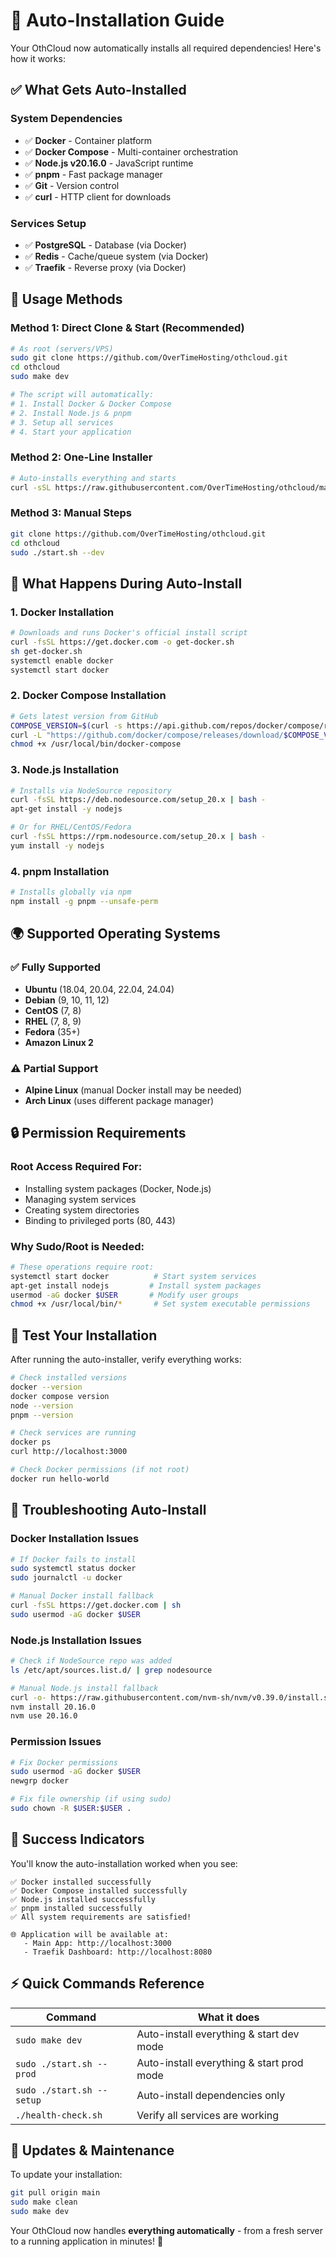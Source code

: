# 🚀 Auto-Installation Guide

Your OthCloud now automatically installs all required dependencies! Here's how it works:

## ✅ What Gets Auto-Installed

### System Dependencies
- ✅ **Docker** - Container platform
- ✅ **Docker Compose** - Multi-container orchestration  
- ✅ **Node.js v20.16.0** - JavaScript runtime
- ✅ **pnpm** - Fast package manager
- ✅ **Git** - Version control
- ✅ **curl** - HTTP client for downloads

### Services Setup
- ✅ **PostgreSQL** - Database (via Docker)
- ✅ **Redis** - Cache/queue system (via Docker)
- ✅ **Traefik** - Reverse proxy (via Docker)

## 🎯 Usage Methods

### Method 1: Direct Clone & Start (Recommended)
```bash
# As root (servers/VPS)
sudo git clone https://github.com/OverTimeHosting/othcloud.git
cd othcloud
sudo make dev

# The script will automatically:
# 1. Install Docker & Docker Compose
# 2. Install Node.js & pnpm
# 3. Setup all services
# 4. Start your application
```

### Method 2: One-Line Installer
```bash
# Auto-installs everything and starts
curl -sSL https://raw.githubusercontent.com/OverTimeHosting/othcloud/main/install.sh | sudo bash
```

### Method 3: Manual Steps
```bash
git clone https://github.com/OverTimeHosting/othcloud.git
cd othcloud
sudo ./start.sh --dev
```

## 🔧 What Happens During Auto-Install

### 1. **Docker Installation**
```bash
# Downloads and runs Docker's official install script
curl -fsSL https://get.docker.com -o get-docker.sh
sh get-docker.sh
systemctl enable docker
systemctl start docker
```

### 2. **Docker Compose Installation**
```bash
# Gets latest version from GitHub
COMPOSE_VERSION=$(curl -s https://api.github.com/repos/docker/compose/releases/latest | grep 'tag_name' | cut -d'"' -f4)
curl -L "https://github.com/docker/compose/releases/download/$COMPOSE_VERSION/docker-compose-Linux-x86_64" -o /usr/local/bin/docker-compose
chmod +x /usr/local/bin/docker-compose
```

### 3. **Node.js Installation**
```bash
# Installs via NodeSource repository
curl -fsSL https://deb.nodesource.com/setup_20.x | bash -
apt-get install -y nodejs

# Or for RHEL/CentOS/Fedora
curl -fsSL https://rpm.nodesource.com/setup_20.x | bash -
yum install -y nodejs
```

### 4. **pnpm Installation**
```bash
# Installs globally via npm
npm install -g pnpm --unsafe-perm
```

## 🌍 Supported Operating Systems

### ✅ Fully Supported
- **Ubuntu** (18.04, 20.04, 22.04, 24.04)
- **Debian** (9, 10, 11, 12)
- **CentOS** (7, 8)
- **RHEL** (7, 8, 9)
- **Fedora** (35+)
- **Amazon Linux 2**

### ⚠️ Partial Support
- **Alpine Linux** (manual Docker install may be needed)
- **Arch Linux** (uses different package manager)

## 🔒 Permission Requirements

### Root Access Required For:
- Installing system packages (Docker, Node.js)
- Managing system services
- Creating system directories
- Binding to privileged ports (80, 443)

### Why Sudo/Root is Needed:
```bash
# These operations require root:
systemctl start docker          # Start system services
apt-get install nodejs         # Install system packages  
usermod -aG docker $USER       # Modify user groups
chmod +x /usr/local/bin/*       # Set system executable permissions
```

## 🧪 Test Your Installation

After running the auto-installer, verify everything works:

```bash
# Check installed versions
docker --version
docker compose version
node --version
pnpm --version

# Check services are running
docker ps
curl http://localhost:3000

# Check Docker permissions (if not root)
docker run hello-world
```

## 🚨 Troubleshooting Auto-Install

### Docker Installation Issues
```bash
# If Docker fails to install
sudo systemctl status docker
sudo journalctl -u docker

# Manual Docker install fallback
curl -fsSL https://get.docker.com | sh
sudo usermod -aG docker $USER
```

### Node.js Installation Issues
```bash
# Check if NodeSource repo was added
ls /etc/apt/sources.list.d/ | grep nodesource

# Manual Node.js install fallback
curl -o- https://raw.githubusercontent.com/nvm-sh/nvm/v0.39.0/install.sh | bash
nvm install 20.16.0
nvm use 20.16.0
```

### Permission Issues
```bash
# Fix Docker permissions
sudo usermod -aG docker $USER
newgrp docker

# Fix file ownership (if using sudo)
sudo chown -R $USER:$USER .
```

## 🎉 Success Indicators

You'll know the auto-installation worked when you see:

```
✅ Docker installed successfully
✅ Docker Compose installed successfully  
✅ Node.js installed successfully
✅ pnpm installed successfully
✅ All system requirements are satisfied!

🌐 Application will be available at:
   - Main App: http://localhost:3000
   - Traefik Dashboard: http://localhost:8080
```

## ⚡ Quick Commands Reference

| Command | What it does |
|---------|--------------|
| `sudo make dev` | Auto-install everything & start dev mode |
| `sudo ./start.sh --prod` | Auto-install everything & start prod mode |
| `sudo ./start.sh --setup` | Auto-install dependencies only |
| `./health-check.sh` | Verify all services are working |

## 🔄 Updates & Maintenance

To update your installation:
```bash
git pull origin main
sudo make clean
sudo make dev
```

Your OthCloud now handles **everything automatically** - from a fresh server to a running application in minutes! 🚀

